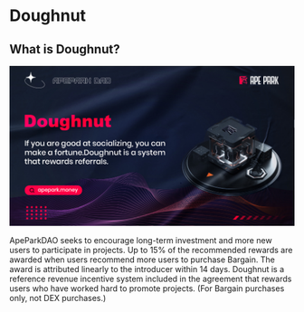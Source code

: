 # Doughnut

## What is Doughnut?

![](../.gitbook/assets/Doughnut.jpg)

ApeParkDAO seeks to encourage long-term investment and more new users to participate in projects. Up to 15% of the recommended rewards are awarded when users recommend more users to purchase Bargain. The award is attributed linearly to the introducer within 14 days. Doughnut is a reference revenue incentive system included in the agreement that rewards users who have worked hard to promote projects. (For Bargain purchases only, not DEX purchases.)
